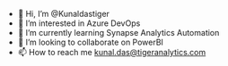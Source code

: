 - 👋 Hi, I’m @Kunaldastiger
- 👀 I’m interested in Azure DevOps
- 🌱 I’m currently learning Synapse Analytics Automation 
- 💞️ I’m looking to collaborate on PowerBI
- 📫 How to reach me kunal.das@tigeranalytics.com 

<!---
Kunaldastiger/Kunaldastiger is a ✨ special ✨ repository because its `README.md` (this file) appears on your GitHub profile.
You can click the Preview link to take a look at your changes.
--->
